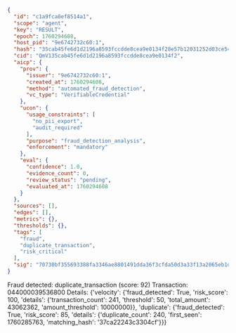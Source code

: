 ```json
{
  "id": "c1a9fca0ef8514a1",
  "scope": "agent",
  "key": "RESULT",
  "epoch": 1760294608,
  "host_pid": "9e6742732c60:1",
  "hash": "35cab45fe6d1d2196a8593fccdde8cea9e0134f28e57b12031252d03ce54980a",
  "cid": "QmV135cab45fe6d1d2196a8593fccdde8cea9e0134f2",
  "aicp": {
    "prov": {
      "issuer": "9e6742732c60:1",
      "created_at": 1760294608,
      "method": "automated_fraud_detection",
      "vc_type": "VerifiableCredential"
    },
    "ucon": {
      "usage_constraints": [
        "no_pii_export",
        "audit_required"
      ],
      "purpose": "fraud_detection_analysis",
      "enforcement": "mandatory"
    },
    "eval": {
      "confidence": 1.0,
      "evidence_count": 0,
      "review_status": "pending",
      "evaluated_at": 1760294608
    }
  },
  "sources": [],
  "edges": [],
  "metrics": {},
  "thresholds": {},
  "tags": [
    "fraud",
    "duplicate_transaction",
    "risk_critical"
  ],
  "sig": "70730bf355693388fa3346ae8801491dda36f3cfda50d3a33f13a2065eb1d603"
}
```

Fraud detected: duplicate_transaction (score: 92)
Transaction: 044000039536800
Details: {'velocity': {'fraud_detected': True, 'risk_score': 100, 'details': {'transaction_count': 241, 'threshold': 50, 'total_amount': 43062362, 'amount_threshold': 10000000}}, 'duplicate': {'fraud_detected': True, 'risk_score': 85, 'details': {'duplicate_count': 240, 'first_seen': 1760285763, 'matching_hash': '37ca22243c3304cf'}}}